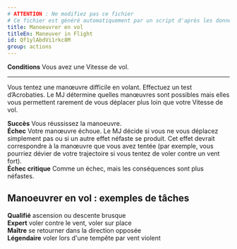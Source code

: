 ```yaml
---
# ATTENTION : Ne modifiez pas ce fichier
# Ce fichier est généré automatiquement par un script d'après les données du module Foundry VTT officiel et de sa traduction
title: Manoeuvrer en vol
titleEn: Maneuver in Flight
id: Qf1ylAbdVi1rkc8M
group: actions
---
```

<p><span id="ctl00_MainContent_DetailedOutput"><strong>Conditions</strong> Vous avez une Vitesse de vol.</span></p><hr><p>Vous tentez une manœuvre difficile en volant. Effectuez un test d’Acrobaties. Le MJ détermine quelles manœuvres sont possibles mais elles vous permettent rarement de vous déplacer plus loin que votre Vitesse de vol.</p><p><strong>Succès</strong> Vous réussissez la manoeuvre.<br><strong>Échec</strong> Votre manœuvre échoue. Le MJ décide si vous ne vous déplacez simplement pas ou si un autre effet néfaste se produit. Cet effet devrait correspondre à la manœuvre que vous avez tentée (par exemple, vous pourriez dévier de votre trajectoire si vous tentez de voler contre un vent fort).<br><strong>Échec critique</strong> Comme un échec, mais les conséquences sont plus néfastes.</p><h2 class="title">Manoeuvrer en vol : exemples de tâches</h2><p><strong>Qualifié</strong> ascension ou descente brusque<br><strong>Expert</strong> voler contre le vent, voler sur place<br><strong>Maître</strong> se retourner dans la direction opposée<br><strong>Légendaire</strong> voler lors d'une tempête par vent violent</p>
